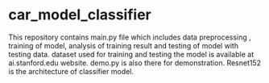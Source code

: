 # car_model_classifier
This repository contains main.py file which includes data preprocessing , training of model, analysis of training result 
and testing of model with testing data.
dataset used for training and testing the model is available at ai.stanford.edu website.
demo.py is also there for demonstration.
Resnet152 is the architecture  of classifier model.


